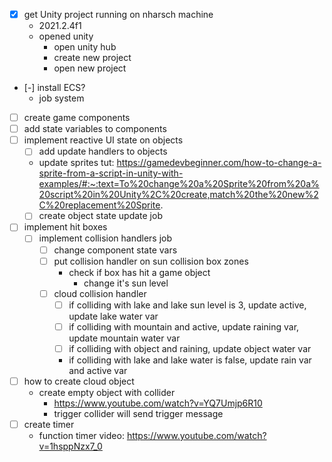 - [x] get Unity project running on nharsch machine
  - 2021.2.4f1
  - opened unity
    - open unity hub
    - create new project
    - open new project
- [-] install ECS?
  - job system
- [ ] create game components
- [ ] add state variables to components
- [ ] implement reactive UI state on objects
  - [ ] add update handlers to objects
  - update sprites tut: https://gamedevbeginner.com/how-to-change-a-sprite-from-a-script-in-unity-with-examples/#:~:text=To%20change%20a%20Sprite%20from%20a%20script%20in%20Unity%2C%20create,match%20the%20new%2C%20replacement%20Sprite.
  - [ ] create object state update job
- [ ] implement hit boxes
  - [ ] implement collision handlers job
    - [ ] change component state vars
    - [ ] put collision handler on sun collision box zones
      - check if box has hit a game object
        - change it's sun level
    - [ ] cloud collision handler
      - [ ] if colliding with lake and lake sun level is 3, update active, update lake water var
      - [ ] if colliding with mountain and active, update raining var, update mountain water var
      - [ ] if colliding with object and raining, update object water var
      - if colliding with lake and lake water is false, update rain var and active var
- [ ] how to create cloud object
  - create empty object with collider
    - https://www.youtube.com/watch?v=YQ7Umjp6R10
    - trigger collider will send trigger message
- [ ] create timer
  - function timer video: https://www.youtube.com/watch?v=1hsppNzx7_0
